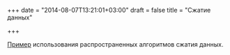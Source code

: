+++
date = "2014-08-07T13:21:01+03:00"
draft = false
title = "Сжатие данных"

+++

<p><a href="http://vluxe.io/golang-compress.html">Пример</a> использования распространенных&nbsp;алгоритмов сжатия&nbsp;данных.</p>

